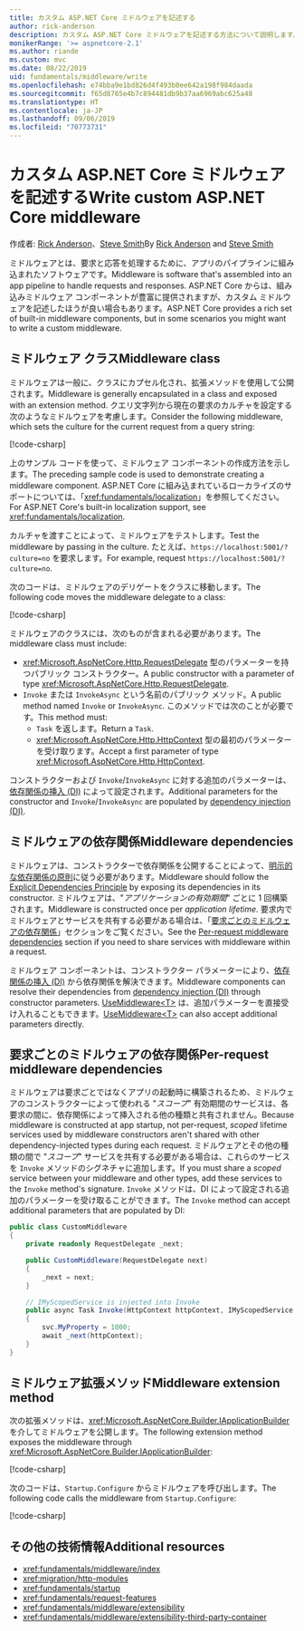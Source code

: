 ```yaml
---
title: カスタム ASP.NET Core ミドルウェアを記述する
author: rick-anderson
description: カスタム ASP.NET Core ミドルウェアを記述する方法について説明します。
monikerRange: '>= aspnetcore-2.1'
ms.author: riande
ms.custom: mvc
ms.date: 08/22/2019
uid: fundamentals/middleware/write
ms.openlocfilehash: e74bba9e1bd826d4f493b0ee642a198f984daada
ms.sourcegitcommit: f65d8765e4b7c894481db9b37aa6969abc625a48
ms.translationtype: HT
ms.contentlocale: ja-JP
ms.lasthandoff: 09/06/2019
ms.locfileid: "70773731"
---
```

# <a name="write-custom-aspnet-core-middleware"></a><span data-ttu-id="58a09-103">カスタム ASP.NET Core ミドルウェアを記述する</span><span class="sxs-lookup"><span data-stu-id="58a09-103">Write custom ASP.NET Core middleware</span></span>

<span data-ttu-id="58a09-104">作成者: [Rick Anderson](https://twitter.com/RickAndMSFT)、[Steve Smith](https://ardalis.com/)</span><span class="sxs-lookup"><span data-stu-id="58a09-104">By [Rick Anderson](https://twitter.com/RickAndMSFT) and [Steve Smith](https://ardalis.com/)</span></span>

<span data-ttu-id="58a09-105">ミドルウェアとは、要求と応答を処理するために、アプリのパイプラインに組み込まれたソフトウェアです。</span><span class="sxs-lookup"><span data-stu-id="58a09-105">Middleware is software that's assembled into an app pipeline to handle requests and responses.</span></span> <span data-ttu-id="58a09-106">ASP.NET Core からは、組み込みミドルウェア コンポーネントが豊富に提供されますが、カスタム ミドルウェアを記述したほうが良い場合もあります。</span><span class="sxs-lookup"><span data-stu-id="58a09-106">ASP.NET Core provides a rich set of built-in middleware components, but in some scenarios you might want to write a custom middleware.</span></span>

## <a name="middleware-class"></a><span data-ttu-id="58a09-107">ミドルウェア クラス</span><span class="sxs-lookup"><span data-stu-id="58a09-107">Middleware class</span></span>

<span data-ttu-id="58a09-108">ミドルウェアは一般に、クラスにカプセル化され、拡張メソッドを使用して公開されます。</span><span class="sxs-lookup"><span data-stu-id="58a09-108">Middleware is generally encapsulated in a class and exposed with an extension method.</span></span> <span data-ttu-id="58a09-109">クエリ文字列から現在の要求のカルチャを設定する次のようなミドルウェアを考慮します。</span><span class="sxs-lookup"><span data-stu-id="58a09-109">Consider the following middleware, which sets the culture for the current request from a query string:</span></span>

[!code-csharp[](write/snapshot/StartupCulture.cs)]

<span data-ttu-id="58a09-110">上のサンプル コードを使って、ミドルウェア コンポーネントの作成方法を示します。</span><span class="sxs-lookup"><span data-stu-id="58a09-110">The preceding sample code is used to demonstrate creating a middleware component.</span></span> <span data-ttu-id="58a09-111">ASP.NET Core に組み込まれているローカライズのサポートについては、「<xref:fundamentals/localization>」を参照してください。</span><span class="sxs-lookup"><span data-stu-id="58a09-111">For ASP.NET Core's built-in localization support, see <xref:fundamentals/localization>.</span></span>

<span data-ttu-id="58a09-112">カルチャを渡すことによって、ミドルウェアをテストします。</span><span class="sxs-lookup"><span data-stu-id="58a09-112">Test the middleware by passing in the culture.</span></span> <span data-ttu-id="58a09-113">たとえば、`https://localhost:5001/?culture=no` を要求します。</span><span class="sxs-lookup"><span data-stu-id="58a09-113">For example, request `https://localhost:5001/?culture=no`.</span></span>

<span data-ttu-id="58a09-114">次のコードは、ミドルウェアのデリゲートをクラスに移動します。</span><span class="sxs-lookup"><span data-stu-id="58a09-114">The following code moves the middleware delegate to a class:</span></span>

[!code-csharp[](write/snapshot/RequestCultureMiddleware.cs)]

<span data-ttu-id="58a09-115">ミドルウェアのクラスには、次のものが含まれる必要があります。</span><span class="sxs-lookup"><span data-stu-id="58a09-115">The middleware class must include:</span></span>

* <span data-ttu-id="58a09-116"><xref:Microsoft.AspNetCore.Http.RequestDelegate> 型のパラメーターを持つパブリック コンストラクター。</span><span class="sxs-lookup"><span data-stu-id="58a09-116">A public constructor with a parameter of type <xref:Microsoft.AspNetCore.Http.RequestDelegate>.</span></span>
* <span data-ttu-id="58a09-117">`Invoke` または `InvokeAsync` という名前のパブリック メソッド。</span><span class="sxs-lookup"><span data-stu-id="58a09-117">A public method named `Invoke` or `InvokeAsync`.</span></span> <span data-ttu-id="58a09-118">このメソッドでは次のことが必要です。</span><span class="sxs-lookup"><span data-stu-id="58a09-118">This method must:</span></span>
  * <span data-ttu-id="58a09-119">`Task` を返します。</span><span class="sxs-lookup"><span data-stu-id="58a09-119">Return a `Task`.</span></span>
  * <span data-ttu-id="58a09-120"><xref:Microsoft.AspNetCore.Http.HttpContext> 型の最初のパラメーターを受け取ります。</span><span class="sxs-lookup"><span data-stu-id="58a09-120">Accept a first parameter of type <xref:Microsoft.AspNetCore.Http.HttpContext>.</span></span>
  
<span data-ttu-id="58a09-121">コンストラクターおよび `Invoke`/`InvokeAsync` に対する追加のパラメーターは、[依存関係の挿入 (DI)](xref:fundamentals/dependency-injection) によって設定されます。</span><span class="sxs-lookup"><span data-stu-id="58a09-121">Additional parameters for the constructor and `Invoke`/`InvokeAsync` are populated by [dependency injection (DI)](xref:fundamentals/dependency-injection).</span></span>

## <a name="middleware-dependencies"></a><span data-ttu-id="58a09-122">ミドルウェアの依存関係</span><span class="sxs-lookup"><span data-stu-id="58a09-122">Middleware dependencies</span></span>

<span data-ttu-id="58a09-123">ミドルウェアは、コンストラクターで依存関係を公開することによって、[明示的な依存関係の原則](/dotnet/standard/modern-web-apps-azure-architecture/architectural-principles#explicit-dependencies)に従う必要があります。</span><span class="sxs-lookup"><span data-stu-id="58a09-123">Middleware should follow the [Explicit Dependencies Principle](/dotnet/standard/modern-web-apps-azure-architecture/architectural-principles#explicit-dependencies) by exposing its dependencies in its constructor.</span></span> <span data-ttu-id="58a09-124">ミドルウェアは、"*アプリケーションの有効期間*" ごとに 1 回構築されます。</span><span class="sxs-lookup"><span data-stu-id="58a09-124">Middleware is constructed once per *application lifetime*.</span></span> <span data-ttu-id="58a09-125">要求内でミドルウェアとサービスを共有する必要がある場合は、「[要求ごとのミドルウェアの依存関係](#per-request-middleware-dependencies)」セクションをご覧ください。</span><span class="sxs-lookup"><span data-stu-id="58a09-125">See the [Per-request middleware dependencies](#per-request-middleware-dependencies) section if you need to share services with middleware within a request.</span></span>

<span data-ttu-id="58a09-126">ミドルウェア コンポーネントは、コンストラクター パラメーターにより、[依存関係の挿入 (DI)](xref:fundamentals/dependency-injection) から依存関係を解決できます。</span><span class="sxs-lookup"><span data-stu-id="58a09-126">Middleware components can resolve their dependencies from [dependency injection (DI)](xref:fundamentals/dependency-injection) through constructor parameters.</span></span> <span data-ttu-id="58a09-127">[UseMiddleware&lt;T&gt;](/dotnet/api/microsoft.aspnetcore.builder.usemiddlewareextensions.usemiddleware#Microsoft_AspNetCore_Builder_UseMiddlewareExtensions_UseMiddleware_Microsoft_AspNetCore_Builder_IApplicationBuilder_System_Type_System_Object___) は、追加パラメーターを直接受け入れることもできます。</span><span class="sxs-lookup"><span data-stu-id="58a09-127">[UseMiddleware&lt;T&gt;](/dotnet/api/microsoft.aspnetcore.builder.usemiddlewareextensions.usemiddleware#Microsoft_AspNetCore_Builder_UseMiddlewareExtensions_UseMiddleware_Microsoft_AspNetCore_Builder_IApplicationBuilder_System_Type_System_Object___) can also accept additional parameters directly.</span></span>

## <a name="per-request-middleware-dependencies"></a><span data-ttu-id="58a09-128">要求ごとのミドルウェアの依存関係</span><span class="sxs-lookup"><span data-stu-id="58a09-128">Per-request middleware dependencies</span></span>

<span data-ttu-id="58a09-129">ミドルウェアは要求ごとではなくアプリの起動時に構築されるため、ミドルウェアのコンストラクターによって使われる "*スコープ*" 有効期間のサービスは、各要求の間に、依存関係によって挿入される他の種類と共有されません。</span><span class="sxs-lookup"><span data-stu-id="58a09-129">Because middleware is constructed at app startup, not per-request, *scoped* lifetime services used by middleware constructors aren't shared with other dependency-injected types during each request.</span></span> <span data-ttu-id="58a09-130">ミドルウェアとその他の種類の間で "*スコープ*" サービスを共有する必要がある場合は、これらのサービスを `Invoke` メソッドのシグネチャに追加します。</span><span class="sxs-lookup"><span data-stu-id="58a09-130">If you must share a *scoped* service between your middleware and other types, add these services to the `Invoke` method's signature.</span></span> <span data-ttu-id="58a09-131">`Invoke` メソッドは、DI によって設定される追加のパラメーターを受け取ることができます。</span><span class="sxs-lookup"><span data-stu-id="58a09-131">The `Invoke` method can accept additional parameters that are populated by DI:</span></span>

```csharp
public class CustomMiddleware
{
    private readonly RequestDelegate _next;

    public CustomMiddleware(RequestDelegate next)
    {
        _next = next;
    }

    // IMyScopedService is injected into Invoke
    public async Task Invoke(HttpContext httpContext, IMyScopedService svc)
    {
        svc.MyProperty = 1000;
        await _next(httpContext);
    }
}
```

## <a name="middleware-extension-method"></a><span data-ttu-id="58a09-132">ミドルウェア拡張メソッド</span><span class="sxs-lookup"><span data-stu-id="58a09-132">Middleware extension method</span></span>

<span data-ttu-id="58a09-133">次の拡張メソッドは、<xref:Microsoft.AspNetCore.Builder.IApplicationBuilder> を介してミドルウェアを公開します。</span><span class="sxs-lookup"><span data-stu-id="58a09-133">The following extension method exposes the middleware through <xref:Microsoft.AspNetCore.Builder.IApplicationBuilder>:</span></span>

[!code-csharp[](write/snapshot/RequestCultureMiddlewareExtensions.cs)]

<span data-ttu-id="58a09-134">次のコードは、`Startup.Configure` からミドルウェアを呼び出します。</span><span class="sxs-lookup"><span data-stu-id="58a09-134">The following code calls the middleware from `Startup.Configure`:</span></span>

[!code-csharp[](write/snapshot/Startup.cs?highlight=5)]

## <a name="additional-resources"></a><span data-ttu-id="58a09-135">その他の技術情報</span><span class="sxs-lookup"><span data-stu-id="58a09-135">Additional resources</span></span>

* <xref:fundamentals/middleware/index>
* <xref:migration/http-modules>
* <xref:fundamentals/startup>
* <xref:fundamentals/request-features>
* <xref:fundamentals/middleware/extensibility>
* <xref:fundamentals/middleware/extensibility-third-party-container>
